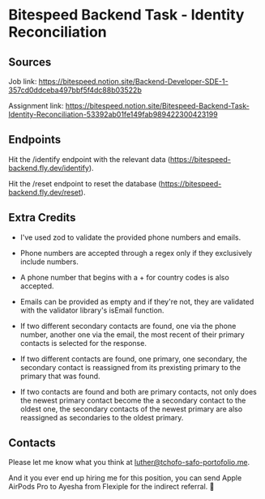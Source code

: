 # Bitespeed Backend Task - Identity Reconciliation

## Sources

Job link: https://bitespeed.notion.site/Backend-Developer-SDE-1-357cd0ddceba497bbf5f4dc88b03522b

Assignment link: https://bitespeed.notion.site/Bitespeed-Backend-Task-Identity-Reconciliation-53392ab01fe149fab989422300423199

## Endpoints

Hit the /identify endpoint with the relevant data (https://bitespeed-backend.fly.dev/identify).

Hit the /reset endpoint to reset the database (https://bitespeed-backend.fly.dev/reset).

## Extra Credits

- I've used zod to validate the provided phone numbers and emails.
- Phone numbers are accepted through a regex only if they exclusively include numbers.
- A phone number that begins with a + for country codes is also accepted.
- Emails can be provided as empty and if they're not, they are validated with the validator library's isEmail function.

- If two different secondary contacts are found, one via the phone number, another one via the email, the most recent of their primary contacts is selected for the response.
- If two different contacts are found, one primary, one secondary, the secondary contact is reassigned from its prexisting primary to the primary that was found.
- If two contacts are found and both are primary contacts, not only does the newest primary contact become the a secondary contact to the oldest one, the secondary contacts of the newest primary are also reassigned as secondaries to the oldest primary.

## Contacts

Please let me know what you think at luther@tchofo-safo-portofolio.me.

And it you ever end up hiring me for this position, you can send Apple AirPods Pro to Ayesha from Flexiple for the indirect referral. 🙂
